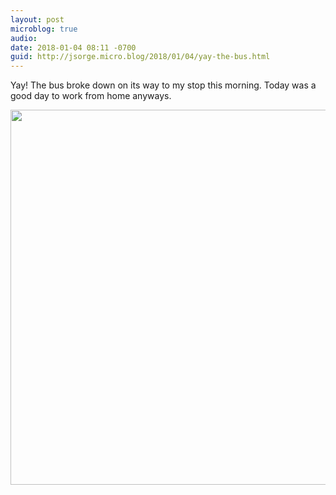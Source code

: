 ```yaml
---
layout: post
microblog: true
audio: 
date: 2018-01-04 08:11 -0700
guid: http://jsorge.micro.blog/2018/01/04/yay-the-bus.html
---
```

Yay! The bus broke down on its way to my stop this morning. Today was a good day to work from home anyways.

<img src="http://mb.jsorge.net/uploads/2018/a9872437f8.jpg" width="600" height="600" />
